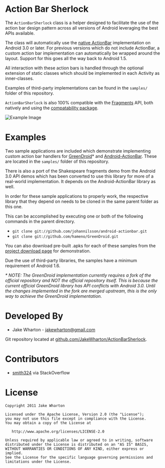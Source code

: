 Action Bar Sherlock
===================

The `ActionBarSherlock` class is a helper designed to facilitate the use of
the action bar design pattern across all versions of Android leveraging the
best APIs available.

The class will automatically use the [native ActionBar][1] implementation on
Android 3.0 or later. For previous versions which do not include ActionBar, a
custom action bar implementation can automatically be wrapped around the
layout. Support for this goes all the way back to Android 1.5.

All interaction with these action bars is handled through the optional
extension of static classes which should be implemented in each Activity as
inner-classes.

Examples of third-party implementations can be found in the `samples/` folder
of this repository.

`ActionBarSherlock` is also 100% compatible with the [Fragments][2] API, both
natively and using the [compatability package][3].

![Example Image][4]



Examples
========
Two sample applications are included which demonstrate implementing custom
action bar handlers for [GreenDroid][5]* and [Android-ActionBar][6]. These are
located in the `samples/` folder of this repository.

There is also a port of the Shakespeare fragments demo from the Android 3.0 API
demos which has been converted to use this library for more of a real-world
implementation. It depends on the Android-ActionBar library as well.

In order for these sample applications to properly work, the respective library
that they depend on needs to be cloned in the same parent folder as this one.

This can be accomplished by executing one or both of the following commands in
the parent directory.

 * `git clone git://github.com/johannilsson/android-actionbar.git`
 * `git clone git://github.com/hameno/GreenDroid.git`

You can also download pre-built .apks for each of these samples from the
[project download page][7] for demonstration.

Due the use of third-party libraries, the samples have a minimum requirement of
Android 1.6.

_* NOTE: The GreenDroid implementation currently requires a fork of the official
repository and NOT the official repository itself. This is because the current
official GreenDroid library has API conflicts with Android 3.0. Until the changes
implemented in the fork are merged upstream, this is the only way to achieve
the GreenDroid implementation._


Developed By
============
* Jake Wharton - <jakewharton@gmail.com>

Git repository located at [github.com/JakeWharton/ActionBarSherlock][8].


Contributors
============
 * [smith324](http://stackoverflow.com/users/413575/smith324) via StackOverflow


License
=======

    Copyright 2011 Jake Wharton

    Licensed under the Apache License, Version 2.0 (the "License");
    you may not use this file except in compliance with the License.
    You may obtain a copy of the License at

       http://www.apache.org/licenses/LICENSE-2.0

    Unless required by applicable law or agreed to in writing, software
    distributed under the License is distributed on an "AS IS" BASIS,
    WITHOUT WARRANTIES OR CONDITIONS OF ANY KIND, either express or implied.
    See the License for the specific language governing permissions and
    limitations under the License.





 [1]: http://developer.android.com/guide/topics/ui/actionbar.html
 [2]: http://developer.android.com/guide/topics/fundamentals/fragments.html
 [3]: http://android-developers.blogspot.com/2011/03/fragments-for-all.html
 [4]: http://img.jakewharton.com/ActionBarSherlock01.png
 [5]: https://github.com/hameno/GreenDroid
 [6]: https://github.com/johannilsson/android-actionbar
 [7]: https://github.com/JakeWharton/ActionBarSherlock/downloads
 [8]: https://github.com/JakeWharton/ActionBarSherlock/
